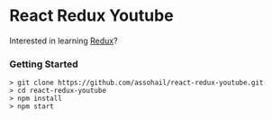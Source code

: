# React Redux Youtube

Interested in learning [Redux](https://redux.js.org/introduction/getting-started)?

### Getting Started
```
> git clone https://github.com/assohail/react-redux-youtube.git
> cd react-redux-youtube
> npm install
> npm start
```
